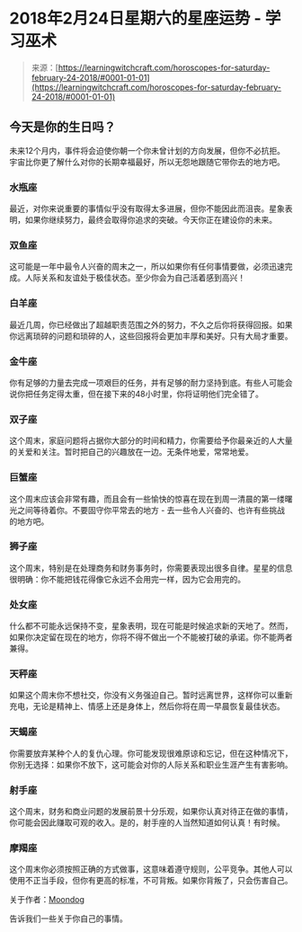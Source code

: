 <!--yml

category: 未分类

date: 2024-06-12 18:15:24

-->

# 2018年2月24日星期六的星座运势 - 学习巫术

> 来源：[https://learningwitchcraft.com/horoscopes-for-saturday-february-24-2018/#0001-01-01](https://learningwitchcraft.com/horoscopes-for-saturday-february-24-2018/#0001-01-01)

## 今天是你的生日吗？

未来12个月内，事件将会迫使你朝一个你未曾计划的方向发展，但你不必抗拒。宇宙比你更了解什么对你的长期幸福最好，所以无怨地跟随它带你去的地方吧。

### 水瓶座

最近，对你来说重要的事情似乎没有取得太多进展，但你不能因此而沮丧。星象表明，如果你继续努力，最终会取得你追求的突破。今天你正在建设你的未来。

### 双鱼座

这可能是一年中最令人兴奋的周末之一，所以如果你有任何事情要做，必须迅速完成。人际关系和友谊处于极佳状态。至少你会为自己活着感到高兴！

### 白羊座

最近几周，你已经做出了超越职责范围之外的努力，不久之后你将获得回报。如果你远离琐碎的问题和琐碎的人，这些回报将会更加丰厚和美好。只有大局才重要。

### 金牛座

你有足够的力量去完成一项艰巨的任务，并有足够的耐力坚持到底。有些人可能会说你把任务定得太重，但在接下来的48小时里，你将证明他们完全错了。

### 双子座

这个周末，家庭问题将占据你大部分的时间和精力，你需要给予你最亲近的人大量的关爱和关注。暂时把自己的兴趣放在一边。无条件地爱，常常地爱。

### 巨蟹座

这个周末应该会非常有趣，而且会有一些愉快的惊喜在现在到周一清晨的第一缕曙光之间等待着你。不要固守你平常去的地方 - 去一些令人兴奋的、也许有些挑战的地方吧。

### 狮子座

这个周末，特别是在处理商务和财务事务时，你需要表现出很多自律。星星的信息很明确：你不能把钱花得像它永远不会用完一样，因为它会用完的。

### 处女座

什么都不可能永远保持不变，星象表明，现在可能是时候追求新的天地了。然而，如果你决定留在现在的地方，你将不得不做出一个不能被打破的承诺。你不能两者兼得。

### 天秤座

如果这个周末你不想社交，你没有义务强迫自己。暂时远离世界，这样你可以重新充电，无论是精神上、情感上还是身体上，然后你将在周一早晨恢复最佳状态。

### 天蝎座

你需要放弃某种个人的复仇心理。你可能发现很难原谅和忘记，但在这种情况下，你别无选择：如果你不放下，这可能会对你的人际关系和职业生涯产生有害影响。

### 射手座

这个周末，财务和商业问题的发展前景十分乐观，如果你认真对待正在做的事情，你可能会因此赚取可观的收入。是的，射手座的人当然知道如何认真！有时候。

### 摩羯座

这个周末你必须按照正确的方式做事，这意味着遵守规则，公平竞争。其他人可以使用不正当手段，但你有更高的标准，不可背叛。如果你背叛了，只会伤害自己。

关于作者：[Moondog](https://learningwitchcraft.com/profile/?tthayer/)

告诉我们一些关于你自己的事情。
